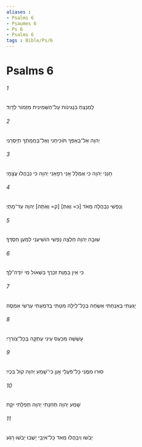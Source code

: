 ```yaml
---
aliases : 
- Psalms 6
- Psaumes 6
- Ps 6
- Psalms 6
tags : Bible/Ps/6
---
```


# Psalms 6

###### 1
לַמְנַצֵּחַ בִּנְגִינֹות עַל־הַשְּׁמִינִית מִזְמֹור לְדָוִד׃
###### 2
יְהוָה אַל־בְּאַפְּךָ תֹוכִיחֵנִי וְאַל־בַּחֲמָתְךָ תְיַסְּרֵנִי׃
###### 3
חָנֵּנִי יְהוָה כִּי אֻמְלַל אָנִי רְפָאֵנִי יְהוָה כִּי נִבְהֲלוּ עֲצָמָי׃
###### 4
וְנַפְשִׁי נִבְהֲלָה מְאֹד [כ= וְאַתְּ] [ק= וְאַתָּה] יְהוָה עַד־מָתָי׃
###### 5
שׁוּבָה יְהוָה חַלְּצָה נַפְשִׁי הֹושִׁיעֵנִי לְמַעַן חַסְדֶּךָ׃
###### 6
כִּי אֵין בַּמָּוֶת זִכְרֶךָ בִּשְׁאֹול מִי יֹודֶה־לָּךְ׃
###### 7
יָגַעְתִּי בְּאַנְחָתִי אַשְׂחֶה בְכָל־לַיְלָה מִטָּתִי בְּדִמְעָתִי עַרְשִׂי אַמְסֶה׃
###### 8
עָשְׁשָׁה מִכַּעַס עֵינִי עָתְקָה בְּכָל־צֹורְרָי׃
###### 9
סוּרוּ מִמֶּנִּי כָּל־פֹּעֲלֵי אָוֶן כִּי־שָׁמַע יְהוָה קֹול בִּכְיִי׃
###### 10
שָׁמַע יְהוָה תְּחִנָּתִי יְהוָה תְּפִלָּתִי יִקָּח׃
###### 11
יֵבֹשׁוּ וְיִבָּהֲלוּ מְאֹד כָּל־אֹיְבָי יָשֻׁבוּ יֵבֹשׁוּ רָגַע׃
